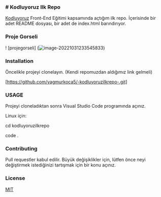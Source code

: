 ### # Kodluyoruz Ilk Repo

[Kodluyoruz](https://kodluyoruz.org) Front-End Eğitimi kapsamında açtığım ilk repo. İçerisinde bir adet README dosyası, bir adet de index.html barındırıyor.

### Proje Gorseli

! [projegorseli] (![image-20221031233545833](C:\Users\rain\AppData\Roaming\Typora\typora-user-images\image-20221031233545833.png))

### Installation

Öncelikle projeyi clonelayın. (Kendi repomuzdan aldığımız link gelmeli)

[https://github.com/yagmurkoca5/-kodluyoruzilkrepo-.git]

### USAGE

Projeyi cloneladıktan sonra Visual Studio Code programında açınız.

Linux için:

cd kodluyoruzilkrepo

code . 

### Contributing

Pull requestler kabul edilir. Büyük değişiklikler için, lütfen önce neyi değiştirmek istediğinizi tartışmak için bir konu açınız.

### License

[MIT](https://choosealicense.com/licenses/mit/)





